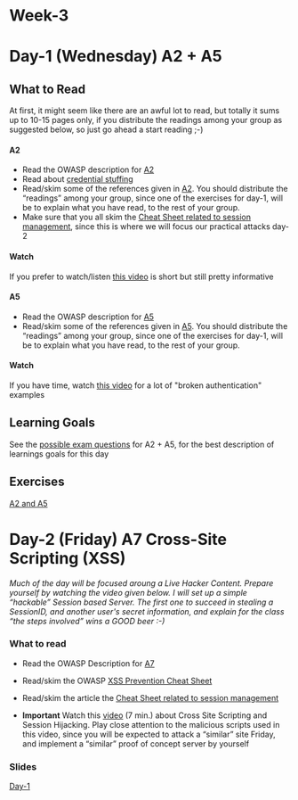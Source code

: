 # Week-3

# Day-1 (Wednesday)  A2 + A5

## What to Read

At first, it might seem like there are an awful lot to read, but totally it sums up to 10-15 pages only, if you distribute the readings among your group as suggested below, so just go ahead a start reading ;-)

#### A2
- Read the OWASP description for [A2](https://www.owasp.org/index.php/Top_10-2017_A2-Broken_Authentication)
- Read about [credential stuffing](https://www.owasp.org/index.php/Credential_stuffing)
- Read/skim some of the references given in [A2](https://www.owasp.org/index.php/Top_10-2017_A2-Broken_Authentication). You should distribute the “readings” among your group, since one of the exercises for day-1, will be to explain what you have read, to the rest of your group.
- Make sure that you all skim the [Cheat Sheet related to session management](https://www.owasp.org/index.php/Session_Management_Cheat_Sheet), since this is where we will focus our practical attacks day-2

#### Watch
If you prefer to watch/listen [this video](https://www.youtube.com/watch?v=R1iGRBG3PJ8) is short but still pretty informative

#### A5
- Read the OWASP description for [A5](https://www.owasp.org/index.php/Top_10-2017_A5-Broken_Access_Control)
- Read/skim some of the references given in [A5](https://www.owasp.org/index.php/Top_10-2017_A5-Broken_Access_Control). You should distribute the “readings” among your group, since one of the exercises for day-1, will be to explain what you have read, to the rest of your group.

#### Watch
If you have time, watch [this video](https://www.youtube.com/watch?v=94-tlOCApOc) for a lot of "broken authentication" examples

## Learning Goals
See the [possible exam questions](https://docs.google.com/document/d/1NmH7nUBH7gUeRFMmRd9lciD6uQMIfkw3Om3DrKcjR0k/edit?usp=sharing) for A2 + A5, for the best description of learnings goals for this day

## Exercises
[A2 and A5](https://docs.google.com/document/d/1K3kLav9zGgrGQgxLusfan4p7MzMvHvi1AifQT6cG2FM/edit?usp=sharing)

# Day-2 (Friday) A7 Cross-Site Scripting (XSS)
*Much of the day will be focused aroung a Live Hacker Content. Prepare yourself by watching the video given below. I will set up a simple “hackable” Session based Server. The first one to succeed in stealing a SessionID, and another user's secret information, and explain for the class “the steps involved” wins a GOOD beer :-)*

### What to read

- Read the OWASP Description for [A7](https://www.owasp.org/index.php/Top_10-2017_A7-Cross-Site_Scripting_(XSS))
- Read/skim the OWASP [XSS Prevention Cheat Sheet](https://www.owasp.org/index.php/XSS_(Cross_Site_Scripting)_Prevention_Cheat_Sheet)
- Read/skim the article the [Cheat Sheet related to session management](https://www.owasp.org/index.php/Session_Management_Cheat_Sheet)

- **Important** Watch this [video](https://www.youtube.com/watch?v=cbmBDiR6WaY) (7 min.) about Cross Site Scripting and Session Hijacking. Play close attention to the malicious scripts used in this video, since you will be expected to attack a “similar” site Friday, and implement a “similar” proof of concept server by yourself

### Slides

[Day-1](https://docs.google.com/presentation/d/1jXw12p8_h7RiLbagnC_Eb-PkAFDNz9xk4gY4e0gd5Ck/edit?usp=sharing)


